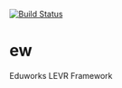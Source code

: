 [![Build Status](https://travis-ci.org/Eduworks/ew.svg?branch=master)](https://travis-ci.org/Eduworks/ew)
# ew
Eduworks LEVR Framework
